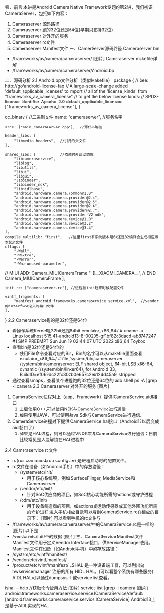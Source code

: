 零、前言
本讲是Android Camera Native Framework专题的第2讲，我们初识CameraServer，包括如下内容：

1. Cameraserver 源码路径
2. Cameraserver 跑的32位还是64位(早期只支持32位)
3. Cameraserver 对外开的服务
4. Cameraserver rc文件
5. Cameraserver Manifest文件
   一、CamerServer源码路径
   Cameraserver bin

- /frameworks/av/camera/cameraserver/
  [图片]
  Cameraserver makefile详解
- /frameworks/av/camera/cameraserver/Android.bp

二、源码分析
2.1 Android.bp文件分析（类似Makefile）
package {
    // See: http://go/android-license-faq
    // A large-scale-change added 'default_applicable_licenses' to import
    // all of the 'license_kinds' from "frameworks_av_camera_license"
    // to get the below license kinds:
    //   SPDX-license-identifier-Apache-2.0
    default_applicable_licenses: ["frameworks_av_camera_license"],
}

cc_binary {   //二进制文件
    name: "cameraserver",  //服务名字

    srcs: ["main_cameraserver.cpp"],  //源代码路径
    
    header_libs: [
        "libmedia_headers",  //引用的头文件
    ],
    
    shared_libs: [           //依赖的外部动态库
        "libcameraservice",
        "liblog",
        "libutils",
        "libui",
        "libgui",
        "libbinder",
        "libbinder_ndk",
        "libhidlbase",
        "android.hardware.camera.common@1.0",
        "android.hardware.camera.provider@2.4",
        "android.hardware.camera.provider@2.5",
        "android.hardware.camera.provider@2.6",
        "android.hardware.camera.provider@2.7",
        "android.hardware.camera.provider-V2-ndk",
        "android.hardware.camera.device@1.0",
        "android.hardware.camera.device@3.2",
        "android.hardware.camera.device@3.4",
    ],
    compile_multilib: "first",   //这里first有系统版本是64还是32编译会生成相应版本bin文件
    cflags: [
        "-Wall",
        "-Wextra",
        "-Werror",
        "-Wno-unused-parameter",

// MIUI ADD: Camera_MIUICameraFrame
        "-D__XIAOMI_CAMERA__",
// END Camera_MIUICameraFrame
    ],

    init_rc: ["cameraserver.rc"], //进程被init起来时候配置文件
    
    vintf_fragments: [
        "manifest_android.frameworks.cameraservice.service.xml",  //vendor的interface定义的接口文件
    ],

}
2.2 Cameraservice跑的是32位还是64位

- 看操作系统Kernel是32bit还是64bit
  emulator_x86_64:/ # uname -a                                                                                 
  Linux localhost 5.15.41-android13-8-00205-gf1bf82c3dacd-ab8747247 #1 SMP PREEMPT Sun Jun 19 02:44:07 UTC 2022 x86_64 Toybox
- 查看bin是32位还是64位的
  - 使用File命令查看对应的Bin，Bin的名字可以从makefile里面查看
    emulator_x86_64:/ # file /system/bin/cameraserver                              
    /system/bin/cameraserver: ELF shared object, 64-bit LSB x86-64, dynamic (/system/bin/linker64), for Android 33, BuildID=ef069dc22fc302b0e657c2eb124d45a9, stripped
- 通过查看smaps，查看某个进程跑的32位还是64位的
  adb shell
  ps -A |grep -i camera
  2.3 Cameraserver 对外开的服务
  [图片]

1. CameraService进程对上（app、Framework）提供ICameraService.aidl接口
   1. 上层使用C++,可以使用NDK与CameraService进行通信
   2. 如果使用JAVA，可以使用Java Sdk与CameraService进行通信。
2. CameraService进程对下提供ICameraService.hal接口（Android13以后变成aidl接口了）
   1. 如果是HAL进程，则可以通过VNDK来与CameraService进行通信：目前比较常见是人脸解锁在HAL进程中

2.4 Cameraservice rc文件

- rc(run command/run configure) 是进程启动时的配置文件。
- rc文件在设备（如Android手机）中的存放路径：
  - /system/etc/init/
    - 用于核心系统项，例如 SurfaceFlinger, MediaService和Cameraserver
  - /vendor/etc/init/
    - 针对SoC供应商的项目，如SoC核心功能所需的actions或守护进程
  - /odm/etc/init/
    - 用于设备制造商的项目，如actions或运动传感器或其他外围功能所需的守护进程
      进入手机相应目录可以看到CameraService.rc在相应的目录下：
      [图片]
      可以看到手机的rc文件与
- /frameworks/av/camera/cameraserver/中的CameraService.rc是一样的
  [图片]
  以下是
- /vendor/etc/init/中的数据
  [图片]
  三、CameraService Manifest文件
  Manifest文件用于定义Vendor Interface接口，供ServiceManager使用。
  Manifest文件在设备（如Android手机）中的存放路径：
- /system/etc/vintf/manifest/
- /vendor/etc/vintf/manifest/
- /product/etc/vintf/manifest/
  LSHAL 是一种设备端工具，可以列出向 hwservicemanager 注册的所有 HIDL HAL。(可以看整个系统有哪些服务)
  AIDL HAL可以通过dumpsys -l 或service list查看。

lshal --help  //获取命令使用方法
[图片]
service list |grep -i camera
[图片]
android.frameworks.cameraservice.service.ICameraService/default: [android.frameworks.cameraservice.service.ICameraService]
Android13上是基于AIDL实现的HAL
